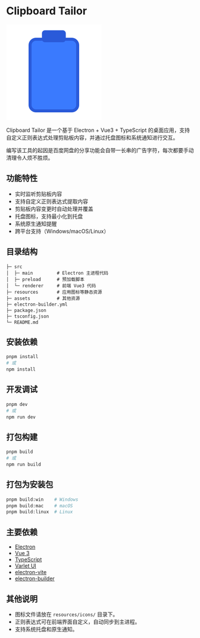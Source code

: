 # Clipboard Tailor

![image](resources/icons/icon.svg)

Clipboard Tailor 是一个基于 Electron + Vue3 + TypeScript 的桌面应用，支持自定义正则表达式处理剪贴板内容，并通过托盘图标和系统通知进行交互。

编写该工具的起因是百度网盘的分享功能会自带一长串的广告字符，每次都要手动清理令人烦不胜烦。

## 功能特性

- 实时监听剪贴板内容
- 支持自定义正则表达式提取内容
- 剪贴板内容变更时自动处理并覆盖
- 托盘图标，支持最小化到托盘
- 系统原生通知提醒
- 跨平台支持（Windows/macOS/Linux）

## 目录结构

```
├─ src
│  ├─ main         # Electron 主进程代码
│  ├─ preload      # 预加载脚本
│  └─ renderer     # 前端 Vue3 代码
├─ resources       # 应用图标等静态资源
├─ assets          # 其他资源
├─ electron-builder.yml
├─ package.json
├─ tsconfig.json
└─ README.md
```

## 安装依赖

```bash
pnpm install
# 或
npm install
```

## 开发调试

```bash
pnpm dev
# 或
npm run dev
```

## 打包构建

```bash
pnpm build
# 或
npm run build
```

## 打包为安装包

```bash
pnpm build:win    # Windows
pnpm build:mac    # macOS
pnpm build:linux  # Linux
```

## 主要依赖

- [Electron](https://www.electronjs.org/)
- [Vue 3](https://vuejs.org/)
- [TypeScript](https://www.typescriptlang.org/)
- [Varlet UI](https://varlet.gitee.io/varlet-ui/#/zh-CN/home)
- [electron-vite](https://github.com/electron-vite/electron-vite)
- [electron-builder](https://www.electron.build/)

## 其他说明

- 图标文件请放在 `resources/icons/` 目录下。
- 正则表达式可在前端界面自定义，自动同步到主进程。
- 支持系统托盘和原生通知。
